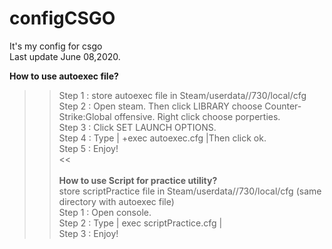 # configCSGO
It's my config for csgo<br />
Last update June 08,2020.<br />

**How to use autoexec file?** <br /> 
>>Step 1 : store autoexec file in Steam/userdata/<SteamID>/730/local/cfg <br />
Step 2 : Open steam. Then click LIBRARY choose Counter-Strike:Global offensive. Right click choose porperties.<br />
Step 3 : Click SET LAUNCH OPTIONS.<br />
Step 4 : Type | +exec autoexec.cfg |Then click ok. <br />
Step 5 : Enjoy! <br />
<<
<br /><br />
**How to use Script for practice utility?** <br />
>> store scriptPractice file in Steam/userdata/<SteamID>/730/local/cfg (same directory with autoexec file) <br />
Step 1 : Open console. <br />
Step 2 : Type | exec scriptPractice.cfg | <br />
Step 3 : Enjoy! <br />

